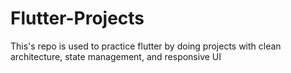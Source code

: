 # Flutter-Projects
This's repo is used to practice flutter by doing projects with clean architecture, state management, and responsive UI 
